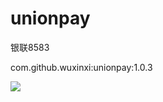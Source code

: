 # unionpay
银联8583

com.github.wuxinxi:unionpay:1.0.3

[![](https://jitpack.io/v/wuxinxi/unionpay.svg)](https://jitpack.io/#wuxinxi/unionpay)
